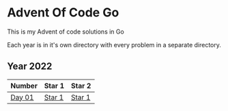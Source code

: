 # Advent Of Code Go
This is my Advent of code solutions in Go

Each year is in it's own directory with every problem in a separate directory.

## Year 2022
| Number | Star 1 | Star 2 |
| :--- | :----- | :----- |
| [Day 01](https://adventofcode.com/2022/day/1) | [Star 1](./2022/day01/day01star1.go) | [Star 1](./2022/day01/day01star2.go)
